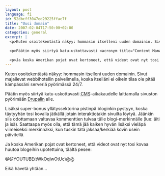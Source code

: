 ```yaml
---
layout: post
language: fi
id: 52dbcff3047ed29225ffac7f
title: "Uusi domain"
date: 2007-02-04T17:50:00+02:00
categories: general
excerpt: |
  <p>Kuten osoitekentästä näkyy: hommasin itselleni uuden domainin. Sivut majailevat webbihotellin palvelimella, koska itselläni ei oikein tilaa ole pitää kämpässäni serveriä pyörimässä 24/7.</p>
  
  <p>Päätin myös siirtyä katu-uskottavasti <acronym title="Content Management System">CMS</acronym>-aikakaudelle laittamalla sivuston pyörimään <a href="http://drupal.org">Drupalin</a> alle.</p>
  
  <p>Ja koska Amerikan pojat ovat kertoneet, että videot ovat nyt tosi kovaa huutoa blogeihin upotettuina...</p>
---
```

<p>Kuten osoitekentästä näkyy: hommasin itselleni uuden domainin. Sivut majailevat webbihotellin palvelimella, koska itselläni ei oikein tilaa ole pitää kämpässäni serveriä pyörimässä 24/7.</p>

<p>Päätin myös siirtyä katu-uskottavasti <acronym title="Content Management System">CMS</acronym>-aikakaudelle laittamalla sivuston pyörimään <a href="http://drupal.org">Drupalin</a> alle.</p>

<p>Lisäksi super-bonus yllätyssektorina pistinpä bloginkin pystyyn, koska täytyyhän tosi kovalla jätkällä jotain interaktiotakin sivuilta löytyä. Jäänkin siis odottamaan valtavaa kommenttien tulvaa tälle blogi-merkinnälle (lue: äiti ja isä). Saattaapa myös olla, että tämä jää kaiken hyvän lisäksi vieläpä viimeiseksi merkinnäksi, kun tuskin tätä jaksaa/kerkiää kovin usein päivitellä.</p>

<p>Ja koska Amerikan pojat ovat kertoneet, että videot ovat nyt tosi kovaa huutoa blogeihin upotettuina, täältä pesee:</p>

@@YOUTUBE(tWkOqIwOtUc)@@

<p>Eikä hävetä yhtään...</p>